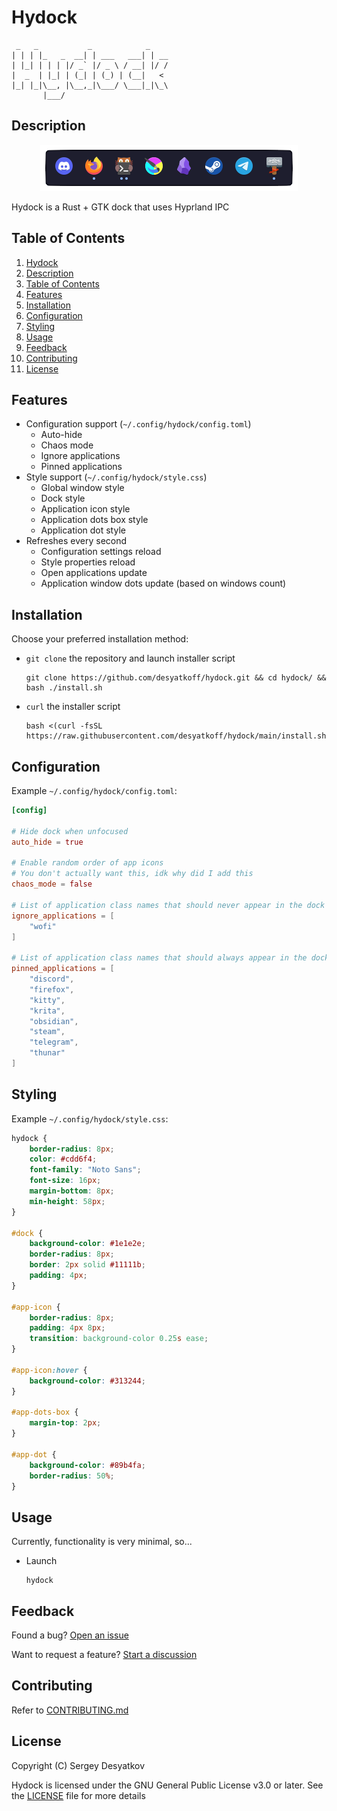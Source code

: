 # Hydock

```
 _   _           _            _    
| | | |_   _  __| | ___   ___| | __
| |_| | | | |/ _` |/ _ \ / __| |/ /
|  _  | |_| | (_| | (_) | (__|   < 
|_| |_|\__, |\__,_|\___/ \___|_|\_\
       |___/                       
```

## Description

<p align="center"><img src="assets/preview.png"/></p>

Hydock is a Rust + GTK dock that uses Hyprland IPC

## Table of Contents

1. [Hydock](#hydock)
2. [Description](#description)
3. [Table of Contents](#table-of-contents)
4. [Features](#features)
5. [Installation](#installation)
6. [Configuration](#configuration)
7. [Styling](#styling)
8. [Usage](#usage)
9. [Feedback](#feedback)
10. [Contributing](#contributing)
11. [License](#license)

## Features

* Configuration support (`~/.config/hydock/config.toml`)
    + Auto-hide
    + Chaos mode
    + Ignore applications
    + Pinned applications
* Style support (`~/.config/hydock/style.css`)
    + Global window style
    + Dock style
    + Application icon style
    + Application dots box style
    + Application dot style
* Refreshes every second
    + Configuration settings reload
    + Style properties reload
    + Open applications update
    + Application window dots update (based on windows count)

## Installation

Choose your preferred installation method:

* `git clone` the repository and launch installer script
    ```Shell
    git clone https://github.com/desyatkoff/hydock.git && cd hydock/ && bash ./install.sh
    ```
* `curl` the installer script
    ```Shell
    bash <(curl -fsSL https://raw.githubusercontent.com/desyatkoff/hydock/main/install.sh)
    ```

## Configuration

Example `~/.config/hydock/config.toml`:

```TOML
[config]

# Hide dock when unfocused
auto_hide = true

# Enable random order of app icons
# You don't actually want this, idk why did I add this
chaos_mode = false

# List of application class names that should never appear in the dock
ignore_applications = [
    "wofi"
]

# List of application class names that should always appear in the dock
pinned_applications = [
    "discord",
    "firefox",
    "kitty",
    "krita",
    "obsidian",
    "steam",
    "telegram",
    "thunar"
]
```

## Styling

Example `~/.config/hydock/style.css`:

```CSS
hydock {
    border-radius: 8px;
    color: #cdd6f4;
    font-family: "Noto Sans";
    font-size: 16px;
    margin-bottom: 8px;
    min-height: 58px;
}

#dock {
    background-color: #1e1e2e;
    border-radius: 8px;
    border: 2px solid #11111b;
    padding: 4px;
}

#app-icon {
    border-radius: 8px;
    padding: 4px 8px;
    transition: background-color 0.25s ease;
}

#app-icon:hover {
    background-color: #313244;
}

#app-dots-box {
    margin-top: 2px;
}

#app-dot {
    background-color: #89b4fa;
    border-radius: 50%;
}
```

## Usage

Currently, functionality is very minimal, so...

* Launch
    ```Shell
    hydock
    ```

## Feedback

Found a bug? [Open an issue](https://github.com/desyatkoff/hydock/issues/new)

Want to request a feature? [Start a discussion](https://github.com/desyatkoff/hydock/discussions/new?category=ideas)

## Contributing

Refer to [CONTRIBUTING.md](/docs/CONTRIBUTING.md)

## License

Copyright (C) Sergey Desyatkov

Hydock is licensed under the GNU General Public License v3.0 or later. See the [LICENSE](LICENSE) file for more details
